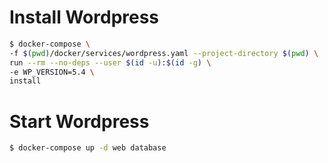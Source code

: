 # Install Wordpress
```bash
$ docker-compose \
-f $(pwd)/docker/services/wordpress.yaml --project-directory $(pwd) \
run --rm --no-deps --user $(id -u):$(id -g) \
-e WP_VERSION=5.4 \
install
```

# Start Wordpress
```bash
$ docker-compose up -d web database
```

